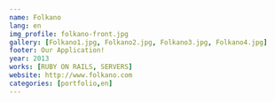 ```yaml
---
name: Folkano
lang: en
img_profile: folkano-front.jpg
gallery: [Folkano1.jpg, Folkano2.jpg, Folkano3.jpg, Folkano4.jpg]
footer: Our Application!
year: 2013
works: [RUBY ON RAILS, SERVERS]
website: http://www.folkano.com
categories: [portfolio,en]
---
```

